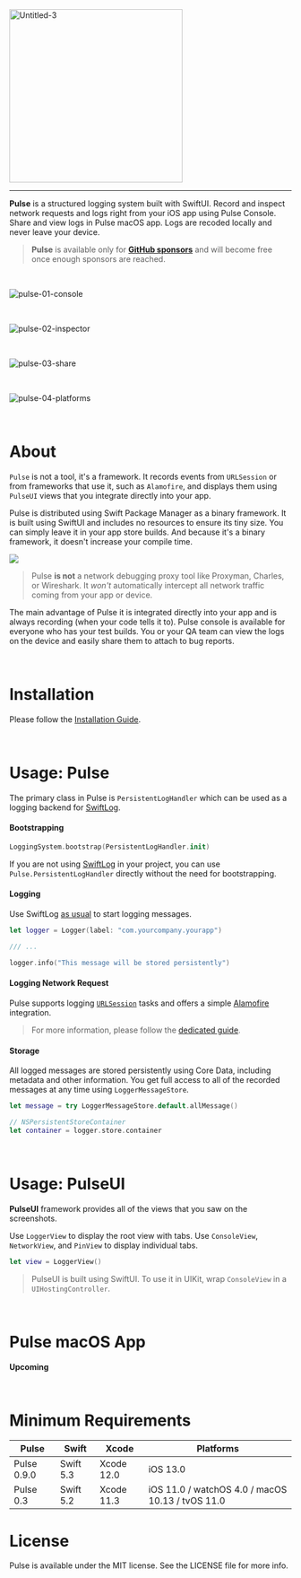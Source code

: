 <img width="309" alt="Untitled-3" src="https://user-images.githubusercontent.com/1567433/107172577-b1430300-6993-11eb-939c-18620c00e2a1.png">

<hr/>

**Pulse** is a structured logging system built with SwiftUI. Record and inspect network requests and logs right from your iOS app using Pulse Console. Share and view logs in Pulse macOS app. Logs are recoded locally and never leave your device.

> **Pulse** is available only for [**GitHub sponsors**](https://github.com/sponsors/kean) and will become free once enough sponsors are reached.

<br/>

![pulse-01-console](https://user-images.githubusercontent.com/1567433/107236825-129abe80-69f4-11eb-976a-4b5bc9dc383d.png)

<br/>

![pulse-02-inspector](https://user-images.githubusercontent.com/1567433/107172234-cf5c3380-6992-11eb-89a5-b77a78c09ec4.png)

<br/>

![pulse-03-share](https://user-images.githubusercontent.com/1567433/107172237-cf5c3380-6992-11eb-8459-83be62c16be0.png)

<br/>

![pulse-04-platforms](https://user-images.githubusercontent.com/1567433/107236017-475a4600-69f3-11eb-82d2-a0e11b760dd6.png)

<br/>

# About

`Pulse` is not a tool, it's a framework. It records events from `URLSession` or from frameworks that use it, such as `Alamofire`, and displays them using `PulseUI` views that you integrate directly into your app.

Pulse is distributed using Swift Package Manager as a binary framework. It is built using SwiftUI and includes no resources to ensure its tiny size. You can simply leave it in your app store builds. And because it's a binary framework, it doesn't increase your compile time.

<img src="https://user-images.githubusercontent.com/1567433/107454448-0a896e80-6b1b-11eb-8e9e-7be0be1e5515.png">

> Pulse **is not** a network debugging proxy tool like Proxyman, Charles, or Wireshark. It *won't* automatically intercept all network traffic coming from your app or device. 

The main advantage of Pulse it is integrated directly into your app and is always recording (when your code tells it to). Pulse console is available for everyone who has your test builds. You or your QA team can view the logs on the device and easily share them to attach to bug reports.

<br/>

# Installation

Please follow the [Installation Guide](https://github.com/kean/Pulse/blob/0.9.1/Docs/Installation.md).

<br/>

# Usage: Pulse

The primary class in Pulse is `PersistentLogHandler` which can be used as a logging backend for [SwiftLog](https://github.com/apple/swift-log).

#### Bootstrapping

```swift
LoggingSystem.bootstrap(PersistentLogHandler.init)
```

If you are not using [SwiftLog](https://github.com/apple/swift-log) in your project, you can use `Pulse.PersistentLogHandler` directly without the need for bootstrapping.

#### Logging

Use SwiftLog [as usual](https://github.com/apple/swift-log#lets-log) to start logging messages.

```swift
let logger = Logger(label: "com.yourcompany.yourapp")

/// ...

logger.info("This message will be stored persistently")
```

#### Logging Network Request

Pulse supports logging [`URLSession`](https://developer.apple.com/documentation/foundation/urlsession) tasks and offers a simple [Alamofire](https://github.com/Alamofire/Alamofire) integration.

> For more information, please follow the [dedicated guide](https://github.com/kean/Pulse/blob/0.9.1/Docs/Logging.md).

#### Storage

All logged messages are stored persistently using Core Data, including metadata and other information. You get full access to all of the recorded messages at any time using `LoggerMessageStore`.

```swift
let message = try LoggerMessageStore.default.allMessage()

// NSPersistentStoreContainer
let container = logger.store.container
```

<br/>

# Usage: PulseUI

**PulseUI** framework provides all of the views that you saw on the screenshots.

Use `LoggerView` to display the root view with tabs. Use `ConsoleView`, `NetworkView`, and `PinView` to display individual tabs.

```swift
let view = LoggerView()
```

> PulseUI is built using SwiftUI. To use it in UIKit, wrap `ConsoleView` in a `UIHostingController`.

<br/>

# Pulse macOS App

**Upcoming**

<br/>

# Minimum Requirements

| Pulse          | Swift           | Xcode           | Platforms                                         |
|---------------|-----------------|-----------------|---------------------------------------------------|
| Pulse 0.9.0      | Swift 5.3       | Xcode 12.0      | iOS 13.0  |
| Pulse 0.3      | Swift 5.2       | Xcode 11.3      | iOS 11.0 / watchOS 4.0 / macOS 10.13 / tvOS 11.0  |

# License

Pulse is available under the MIT license. See the LICENSE file for more info.

